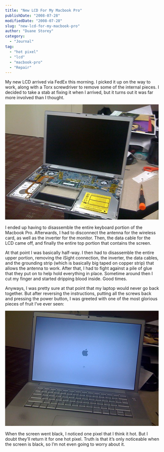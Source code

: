 ```yaml
---
title: "New LCD For My Macbook Pro"
publishDate: "2008-07-28"
modifiedDate: "2008-07-28"
slug: "new-lcd-for-my-macbook-pro"
author: "Duane Storey"
category:
  - "Journal"
tag:
  - "hot pixel"
  - "lcd"
  - "macbook-pro"
  - "Repair"
---
```


My new LCD arrived via FedEx this morning. I picked it up on the way to work, along with a Torx screwdriver to remove some of the internal pieces. I decided to take a stab at fixing it when I arrived, but it turns out it was far more involved than I thought.

[![Macbook Ripped Apart](_images/new-lcd-for-my-macbook-pro-1.jpg)](http://flickr.com/photos/duanestorey/2711577174/in/photostream/)

I ended up having to disassemble the entire keyboard portion of the Macbook Pro. Afterwards, I had to disconnect the antenna for the wireless card, as well as the inverter for the monitor. Then, the data cable for the LCD came off, and finally the entire top portion that contains the screen.

At that point I was basically half-way. I then had to disassemble the entire upper portion, removing the iSight connection, the inverter, the data cables, and the grounding strip (which is basically big taped on copper strip) that allows the antenna to work. After that, I had to fight against a pile of glue that they put on to help hold everything in place. Sometime around then I cut my finger and started dripping blood inside. Good times.

Anyways, I was pretty sure at that point that my laptop would never go back together. But after reversing the instructions, putting all the screws back and pressing the power button, I was greeted with one of the most glorious pieces of fruit I’ve ever seen:

[![Fixed LCD On Macbook Pro](_images/new-lcd-for-my-macbook-pro-2.jpg)](http://flickr.com/photos/duanestorey/2711577254/)

When the screen went black, I noticed one pixel that I think it hot. But I doubt they’ll return it for one hot pixel. Truth is that it’s only noticeable when the screen is black, so I’m not even going to worry about it.